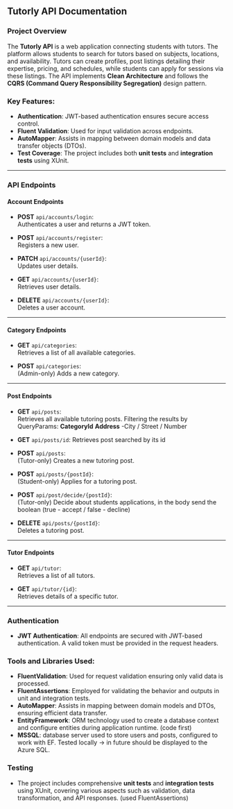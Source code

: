 ## Tutorly API Documentation

### Project Overview
The **Tutorly API** is a web application connecting students with tutors. The platform allows students to search for tutors based on subjects, locations, and availability. Tutors can create profiles, post listings detailing their expertise, pricing, and schedules, while students can apply for sessions via these listings. The API implements **Clean Architecture** and follows the **CQRS (Command Query Responsibility Segregation)** design pattern.

### Key Features:
- **Authentication**: JWT-based authentication ensures secure access control.
- **Fluent Validation**: Used for input validation across endpoints.
- **AutoMapper**: Assists in mapping between domain models and data transfer objects (DTOs).
- **Test Coverage**: The project includes both **unit tests** and **integration tests** using XUnit.

---

### API Endpoints

#### **Account Endpoints**
- **POST** `api/accounts/login`:  
  Authenticates a user and returns a JWT token.
  
- **POST** `api/accounts/register`:  
  Registers a new user.
  
- **PATCH** `api/accounts/{userId}`:  
  Updates user details.
  
- **GET** `api/accounts/{userId}`:  
  Retrieves user details.
  
- **DELETE** `api/accounts/{userId}`:  
  Deletes a user account.

---

#### **Category Endpoints**
- **GET** `api/categories`:  
  Retrieves a list of all available categories.
  
- **POST** `api/categories`:  
  (Admin-only) Adds a new category.

---

#### **Post Endpoints**
- **GET** `api/posts`:  
  Retrieves all available tutoring posts.
  Filtering the results by QueryParams:
  **CategoryId**
  **Address**
    -City / Street / Number

- **GET** `api/posts/id`:
  Retrieves post searched by its id
  
- **POST** `api/posts`:  
  (Tutor-only) Creates a new tutoring post.
  
- **POST** `api/posts/{postId}`:  
  (Student-only) Applies for a tutoring post.

- **POST** `api/post/decide/{postId}`:  
  (Tutor-only) Decide about students applications, in the body send the boolean (true - accept / false - decline)

- **DELETE** `api/posts/{postId}`:  
  Deletes a tutoring post.

---

#### **Tutor Endpoints**
- **GET** `api/tutor`:  
  Retrieves a list of all tutors.
  
- **GET** `api/tutor/{id}`:  
  Retrieves details of a specific tutor.

---

### Authentication
- **JWT Authentication**: All endpoints are secured with JWT-based authentication. A valid token must be provided in the request headers.

### Tools and Libraries Used:
- **FluentValidation**: Used for request validation ensuring only valid data is processed.
- **FluentAssertions**: Employed for validating the behavior and outputs in unit and integration tests.
- **AutoMapper**: Assists in mapping between domain models and DTOs, ensuring efficient data transfer.
- **EntityFramework**: ORM technology used to create a database context and configure entities during application runtime. (code first)
- **MSSQL**: database server used to store users and posts, configured to work with EF. Tested locally -> in future should be displayed to the Azure SQL.

### Testing
- The project includes comprehensive **unit tests** and **integration tests** using XUnit, covering various aspects such as validation, data transformation, and API responses. (used FluentAssertions)
